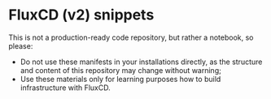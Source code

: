 # FluxCD (v2) snippets

This is not a production-ready code repository, but rather a notebook, so please:

- Do not use these manifests in your installations directly, as the structure and content of this repository may change without warning;
- Use these materials only for learning purposes how to build infrastructure with FluxCD.
